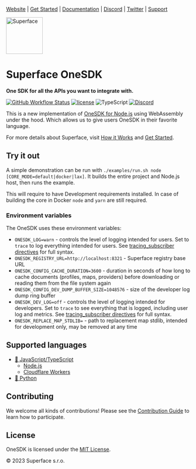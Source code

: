 [Website](https://superface.ai) | [Get Started](https://superface.ai/docs/getting-started) | [Documentation](https://superface.ai/docs) | [Discord](https://sfc.is/discord) | [Twitter](https://twitter.com/superfaceai) | [Support](https://superface.ai/support)

<img src="https://github.com/superfaceai/one-sdk/raw/main/docs/LogoGreen.png" alt="Superface" width="100" height="100">

# Superface OneSDK

**One SDK for all the APIs you want to integrate with.**

[![GitHub Workflow Status](https://img.shields.io/github/actions/workflow/status/superfaceai/one-sdk/ci_cd.yml)](https://github.com/superfaceai/one-sdk/actions/workflows/ci_cd.yml)
[![license](https://img.shields.io/npm/l/@superfaceai/one-sdk)](LICENSE)
![TypeScript](https://img.shields.io/static/v1?message=TypeScript&&logoColor=ffffff&color=007acc&labelColor=5c5c5c&label=built%20with)
[![Discord](https://img.shields.io/discord/819563244418105354?logo=discord&logoColor=fff)](https://sfc.is/discord)

This is a new implementation of [OneSDK for Node.js](https://github.com/superfaceai/one-sdk-js) using WebAssembly under the hood. Which allows us to give users OneSDK in their favorite language.

For more details about Superface, visit [How it Works](https://superface.ai/how-it-works) and [Get Started](https://superface.ai/docs/getting-started).

## Try it out

A simple demonstration can be run with `./examples/run.sh node [CORE_MODE=default|docker|lax]`. It builds the entire project and Node.js host, then runs the example.

This will require to have Development requirements installed. In case of building the core in Docker `node` and `yarn` are still required.

### Environment variables

The OneSDK uses these environment variables:
* `ONESDK_LOG=warn` - controls the level of logging intended for users. Set to `trace` to log everything intended for users. See [tracing_subscriber directives](https://docs.rs/tracing-subscriber/latest/tracing_subscriber/filter/struct.EnvFilter.html#directives) for full syntax.
* `ONESDK_REGISTRY_URL=http://localhost:8321` - Superface registry base URL
* `ONESDK_CONFIG_CACHE_DURATION=3600` - duration in seconds of how long to cache documents (profiles, maps, providers) before downloading or reading them from the file system again
* `ONESDK_CONFIG_DEV_DUMP_BUFFER_SIZE=1048576` - size of the developer log dump ring buffer
* `ONESDK_DEV_LOG=off` - controls the level of logging intended for developers. Set to `trace` to see everything that is logged, including user log and metrics. See [tracing_subscriber directives](https://docs.rs/tracing-subscriber/latest/tracing_subscriber/filter/struct.EnvFilter.html#directives) for full syntax.
* `ONESDK_REPLACE_MAP_STDLIB=` - path to replacement map stdlib, intended for development only, may be removed at any time

## Supported languages

- [🦄 JavaScript/TypeScript](https://github.com/superfaceai/one-sdk/tree/main/host/js)
  - [Node.js](https://github.com/superfaceai/one-sdk/tree/main/host/js/src/node)
  - [Cloudflare Workers](https://github.com/superfaceai/one-sdk/tree/main/host/js/src/cloudflare)
- [🐍 Python](https://github.com/superfaceai/one-sdk/tree/main/host/python)

## Contributing

We welcome all kinds of contributions! Please see the [Contribution Guide](docs/CONTRIBUTING.md) to learn how to participate.

## License

OneSDK is licensed under the [MIT License](LICENSE).

© 2023 Superface s.r.o.